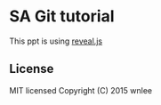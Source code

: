 # SA Git tutorial
This ppt is using [reveal.js](https://github.com/hakimel/reveal.js)

## License
MIT licensed
Copyright (C) 2015 wnlee
